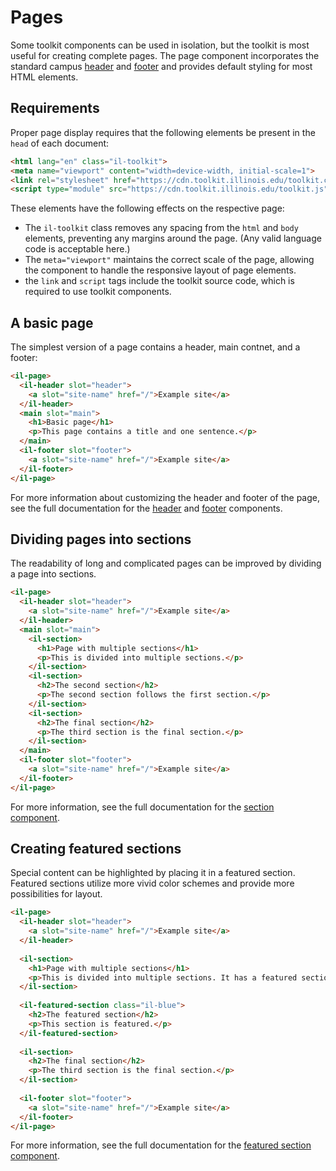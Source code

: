 # Pages

Some toolkit components can be used in isolation, but the toolkit is most useful for creating complete pages. The page component incorporates the standard campus [header](../il-header/README.md) and [footer](../il-footer/README.md) and provides default styling for most HTML elements.

## Requirements

Proper page display requires that the following elements be present in the `head` of each document:

```html
<html lang="en" class="il-toolkit">
<meta name="viewport" content="width=device-width, initial-scale=1">
<link rel="stylesheet" href="https://cdn.toolkit.illinois.edu/toolkit.css">
<script type="module" src="https://cdn.toolkit.illinois.edu/toolkit.js"></script>
```
These elements have the following effects on the respective page:

* The `il-toolkit` class removes any spacing from the `html` and `body` elements, preventing any margins around the page. (Any valid language code is acceptable here.)
* The `meta="viewport"` maintains the correct scale of the page, allowing the component to handle the responsive layout of page elements.
* the `link` and `script` tags include the toolkit source code, which is required to use toolkit components. 

## A basic page

The simplest version of a page contains a header, main contnet, and a footer:

```html
<il-page>
  <il-header slot="header">
    <a slot="site-name" href="/">Example site</a>
  </il-header>
  <main slot="main">
    <h1>Basic page</h1>
    <p>This page contains a title and one sentence.</p>
  </main>
  <il-footer slot="footer">
    <a slot="site-name" href="/">Example site</a>
  </il-footer>
</il-page>
```

For more information about customizing the header and footer of the page, see the full documentation for the [header](../il-header/README.md) and [footer](../il-footer/README.md) components.

## Dividing pages into sections

The readability of long and complicated pages can be improved by dividing a page into sections.

```html
<il-page>
  <il-header slot="header">
    <a slot="site-name" href="/">Example site</a>
  </il-header>
  <main slot="main">
    <il-section>
      <h1>Page with multiple sections</h1>
      <p>This is divided into multiple sections.</p>
    </il-section>
    <il-section>
      <h2>The second section</h2>
      <p>The second section follows the first section.</p>
    </il-section>
    <il-section>
      <h2>The final section</h2>
      <p>The third section is the final section.</p>
    </il-section>
  </main>
  <il-footer slot="footer">
    <a slot="site-name" href="/">Example site</a>
  </il-footer>
</il-page>
```

For more information, see the full documentation for the [section component](../il-section/README.md).

## Creating featured sections

Special content can be highlighted by placing it in a featured section. Featured sections utilize more vivid color schemes and provide more possibilities for layout.

```html
<il-page>
  <il-header slot="header">
    <a slot="site-name" href="/">Example site</a>
  </il-header>
  
  <il-section>
    <h1>Page with multiple sections</h1>
    <p>This is divided into multiple sections. It has a featured section in the middle.</p>
  </il-section>
  
  <il-featured-section class="il-blue">
    <h2>The featured section</h2>
    <p>This section is featured.</p>
  </il-featured-section>
  
  <il-section>
    <h2>The final section</h2>
    <p>The third section is the final section.</p>
  </il-section>
  
  <il-footer slot="footer">
    <a slot="site-name" href="/">Example site</a>
  </il-footer>
</il-page>
```

For more information, see the full documentation for the [featured section component](../il-featured-section/README.md).
